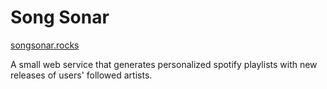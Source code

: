 # Song Sonar

[songsonar.rocks](https://songsonar.rocks)

A small web service that generates personalized spotify playlists with new releases of users' followed artists.
